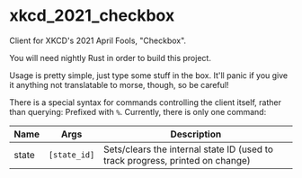 xkcd_2021_checkbox
==================
Client for XKCD's 2021 April Fools, "Checkbox".

You will need nightly Rust in order to build this project.

Usage is pretty simple, just type some stuff in the box. It'll panic if you give it anything
not translatable to morse, though, so be careful!

There is a special syntax for commands controlling the client itself, rather than querying:
Prefixed with `%`.
Currently, there is only one command:

|Name|Args|Description|
|----|----|-----------|
|state|`[state_id]`|Sets/clears the internal state ID (used to track progress, printed on change)|
